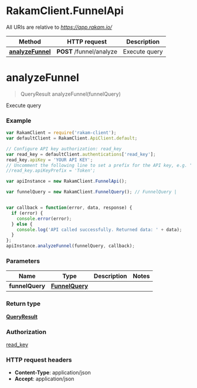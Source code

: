 # RakamClient.FunnelApi

All URIs are relative to *https://app.rakam.io/*

Method | HTTP request | Description
------------- | ------------- | -------------
[**analyzeFunnel**](FunnelApi.md#analyzeFunnel) | **POST** /funnel/analyze | Execute query


<a name="analyzeFunnel"></a>
# **analyzeFunnel**
> QueryResult analyzeFunnel(funnelQuery)

Execute query



### Example
```javascript
var RakamClient = require('rakam-client');
var defaultClient = RakamClient.ApiClient.default;

// Configure API key authorization: read_key
var read_key = defaultClient.authentications['read_key'];
read_key.apiKey = 'YOUR API KEY';
// Uncomment the following line to set a prefix for the API key, e.g. "Token" (defaults to null)
//read_key.apiKeyPrefix = 'Token';

var apiInstance = new RakamClient.FunnelApi();

var funnelQuery = new RakamClient.FunnelQuery(); // FunnelQuery | 


var callback = function(error, data, response) {
  if (error) {
    console.error(error);
  } else {
    console.log('API called successfully. Returned data: ' + data);
  }
};
apiInstance.analyzeFunnel(funnelQuery, callback);
```

### Parameters

Name | Type | Description  | Notes
------------- | ------------- | ------------- | -------------
 **funnelQuery** | [**FunnelQuery**](FunnelQuery.md)|  | 

### Return type

[**QueryResult**](QueryResult.md)

### Authorization

[read_key](../README.md#read_key)

### HTTP request headers

 - **Content-Type**: application/json
 - **Accept**: application/json

